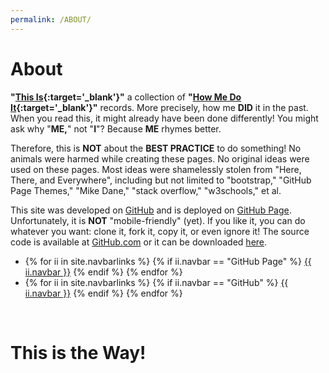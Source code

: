 ```yaml
---
permalink: /ABOUT/
---
```


# About

**"[This Is](https://youtu.be/jEoM3qan9Gs){:target='_blank'}"** a collection of
**"[How Me Do It](https://youtu.be/jEoM3qan9Gs){:target='_blank'}"** records.
More precisely, how me <b>DID</b> it in the past.
When you read this, it might already have been done differently!
You might ask why "<b>ME,</b>" not "<b>I</b>"?
Because <b>ME</b> rhymes better.


Therefore, this is <b>NOT</b> about the <b>BEST PRACTICE</b> to do something!
No animals were harmed while creating these pages.
No original ideas were used on these pages.
Most ideas were shamelessly stolen from "Here, There, and Everywhere",
including but not limited to 
"bootstrap," 
"GitHub Page Themes,"
"Mike Dane,"
"stack overflow,"
"w3schools," 
et al.

This site was developed on [GitHub](https://github.com/) 
and is deployed on [GitHub Page](https://pages.github.com/).
Unfortunately, it is <b>NOT</b> "mobile-friendly" (yet).
If you like it, you can do whatever you want: clone it, fork it, copy it, or even ignore it!
The source code is available at [GitHub.com](https://github.com/os2xx/doit/)
or it can be downloaded 
[here](https://github.com/os2xx/doit/archive/master.zip).
<br>
<ul><li>
{% for ii in site.navbarlinks %}
  {% if ii.navbar == "GitHub Page" %}
    <a href="{{ ii.link | relative_url }}">{{ ii.navbar }}</a>
  {% endif %}
{% endfor %}
</li><li>
{% for ii in site.navbarlinks %}
  {% if ii.navbar == "GitHub" %}
    <a href="{{ ii.link | relative_url }}">{{ ii.navbar }}</a>
  {% endif %}
{% endfor %}
</li></ul><br>

# This is the Way!
<br>

